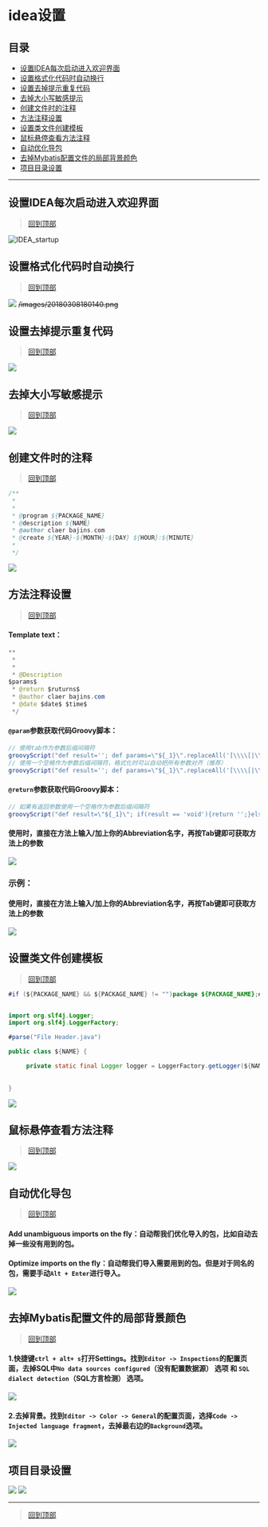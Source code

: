 # idea设置

## 目录
* [设置IDEA每次启动进入欢迎界面](#设置IDEA每次启动进入欢迎界面)
* [设置格式化代码时自动换行](#设置格式化代码时自动换行)
* [设置去掉提示重复代码](#设置去掉提示重复代码)
* [去掉大小写敏感提示](#去掉大小写敏感提示)
* [创建文件时的注释](#创建文件时的注释)
* [方法注释设置](#方法注释设置)
* [设置类文件创建模板](#设置类文件创建模板)
* [鼠标悬停查看方法注释](#鼠标悬停查看方法注释)
* [自动优化导包](#自动优化导包)
* [去掉Mybatis配置文件的局部背景颜色](#去掉Mybatis配置文件的局部背景颜色)
* [项目目录设置](#项目目录设置)
****
## 设置IDEA每次启动进入欢迎界面
> [回到顶部](#readme)

![IDEA_startup](/images/IDEA_startup.png)

## 设置格式化代码时自动换行
> [回到顶部](#readme)

![](/images/Line_breaks%3Dtrue.PNG)
~~/images/20180308180140.png~~

## 设置去掉提示重复代码
> [回到顶部](#readme)

![](/images/20180227175329.png)

## 去掉大小写敏感提示
> [回到顶部](#readme)

![](/images/IDEA%E5%8E%BB%E6%8E%89%E5%A4%A7%E5%B0%8F%E5%86%99%E5%8C%BA%E5%88%86%E6%8F%90%E7%A4%BA.png)

## 创建文件时的注释
> [回到顶部](#readme)

```java
/**
 *
 *
 * @program ${PACKAGE_NAME}
 * @description ${NAME} 
 * @author claer bajins.com
 * @create ${YEAR}-${MONTH}-${DAY} ${HOUR}:${MINUTE}
 *
 */
```
![](/images/IDEA%E8%AE%BE%E7%BD%AE%E5%88%9B%E5%BB%BA%E6%96%87%E4%BB%B6%E6%97%B6%E7%9A%84%E6%B3%A8%E9%87%8A.png)

## 方法注释设置
> [回到顶部](#readme)

#### Template text：
```java
**
 *
 *
 * @Description 
$params$
 * @return $ruturns$
 * @author claer bajins.com
 * @date $date$ $time$
 */
```
#### `@param`参数获取代码Groovy脚本：
```java
// 使用tab作为参数后缀间隔符
groovyScript("def result=''; def params=\"${_1}\".replaceAll('[\\\\[|\\\\]|\\\\s]', '').split(',').toList(); for(i = 0; i < params.size(); i++) {result+=' * @param ' + params[i]+'\\b'+ ((i < params.size() - 1) ? '\\n	' : '')}; return result", methodParameters())
// 使用一个空格作为参数后缀间隔符，格式化时可以自动把所有参数对齐（推荐）
groovyScript("def result=''; def params=\"${_1}\".replaceAll('[\\\\[|\\\\]|\\\\s]', '').split(',').toList(); for(i = 0; i < params.size(); i++) {result+=' * @param ' + params[i]+' '+ ((i < params.size() - 1) ? '\\n    ' : '')}; return result", methodParameters())
```
#### `@return`参数获取代码Groovy脚本：
```java
// 如果有返回参数使用一个空格作为参数后缀间隔符
groovyScript("def result=\"${_1}\"; if(result == 'void'){return '';}else{return result+' ';}", methodReturnType())
```

#### 使用时，直接在方法上输入/加上你的Abbreviation名字，再按Tab键即可获取方法上的参数
![](/images/IDEA%E6%96%B9%E6%B3%95%E6%B3%A8%E9%87%8A%E8%AE%BE%E7%BD%AE.png)

### 示例：
#### 使用时，直接在方法上输入/加上你的Abbreviation名字，再按Tab键即可获取方法上的参数
![](/images/idea%E6%96%B9%E6%B3%95%E6%B3%A8%E9%87%8A%E7%A4%BA%E4%BE%8B.png)

## 设置类文件创建模板
> [回到顶部](#readme)

```java
#if (${PACKAGE_NAME} && ${PACKAGE_NAME} != "")package ${PACKAGE_NAME};#end


import org.slf4j.Logger;
import org.slf4j.LoggerFactory;

#parse("File Header.java")

public class ${NAME} {

     private static final Logger logger = LoggerFactory.getLogger(${NAME}.class);
     
     
}
```
![](/images/%E8%AE%BE%E7%BD%AE%E7%B1%BB%E6%96%87%E4%BB%B6%E5%88%9B%E5%BB%BA%E6%A8%A1%E6%9D%BF.png)


## 鼠标悬停查看方法注释
> [回到顶部](#readme)

![](/images/IDEA%E9%BC%A0%E6%A0%87%E6%82%AC%E5%81%9C%E6%9F%A5%E7%9C%8B%E6%96%B9%E6%B3%95%E6%B3%A8%E9%87%8A.png)


## 自动优化导包
> [回到顶部](#readme)
#### Add unambiguous imports on the fly：自动帮我们优化导入的包，比如自动去掉一些没有用到的包。 
#### Optimize imports on the fly：自动帮我们导入需要用到的包。但是对于同名的包，需要手动`Alt + Enter`进行导入。
![](/images/IDEA自动优化导包.png)


## 去掉Mybatis配置文件的局部背景颜色
> [回到顶部](#readme)
#### 1.快捷键`ctrl + alt+ s`打开Settings。找到`Editor -> Inspections`的配置页面，去掉SQL中`No data sources configured`（没有配置数据源） 选项 和 `SQL dialect detection`（SQL方言检测） 选项。
![](/images/IDEA去掉SQL选项.png)

#### 2.去掉背景。找到`Editor -> Color -> General`的配置页面，选择`Code -> Injected language fragment`，去掉最右边的`Background`选项。
![](/images/IDEA去掉代码背景.png)

## 项目目录设置
![](/images/IDEA目录结构说明.png)
![](/images/IDEA项目目录指定.png)

*******************
> [回到顶部](#readme)
